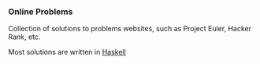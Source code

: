 ### Online Problems

Collection of solutions to problems websites, such as Project Euler, Hacker Rank, etc.

Most solutions are written in [Haskell](https://www.haskell.org/)
